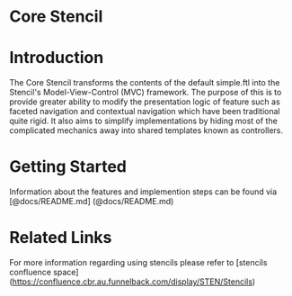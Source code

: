 Core Stencil
=================

# Introduction

The Core Stencil transforms the contents of the default simple.ftl into the Stencil's Model-View-Control (MVC) framework. The purpose of this is to provide greater ability to modify the presentation logic of feature such as faceted navigation and contextual navigation which have been traditional quite rigid. It also aims to simplify implementations by hiding most of the complicated mechanics away into shared templates known as controllers.

# Getting Started

Information about the features and implemention steps can be found via [@docs/README.md] (@docs/README.md)

# Related Links

For more information regarding using stencils please refer to [stencils confluence space] (https://confluence.cbr.au.funnelback.com/display/STEN/Stencils)